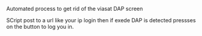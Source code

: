 Automated process to get rid of the viasat DAP screen 

SCript post to a url like your ip login
then if exede DAP is detected pressses on the button to log you in.
